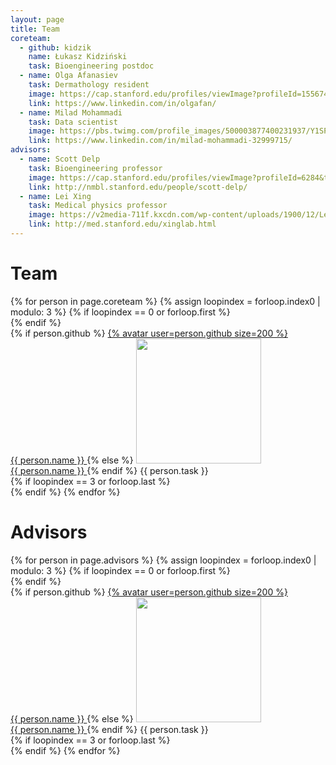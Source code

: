 ```yaml
---
layout: page
title: Team
coreteam:
  - github: kidzik
    name: Łukasz Kidziński
    task: Bioengineering postdoc
  - name: Olga Afanasiev
    task: Dermathology resident
    image: https://cap.stanford.edu/profiles/viewImage?profileId=155674&type=square&ts=1509532227672
    link: https://www.linkedin.com/in/olgafan/
  - name: Milad Mohammadi
    task: Data scientist
    image: https://pbs.twimg.com/profile_images/500003877400231937/Y1SPz9in.jpeg
    link: https://www.linkedin.com/in/milad-mohammadi-32999715/
advisors:
  - name: Scott Delp
    task: Bioengineering professor
    image: https://cap.stanford.edu/profiles/viewImage?profileId=6284&type=square&ts=1509499392349
    link: http://nmbl.stanford.edu/people/scott-delp/
  - name: Lei Xing
    task: Medical physics professor
    image: https://v2media-711f.kxcdn.com/wp-content/uploads/1900/12/Lei-Xing.jpg
    link: http://med.stanford.edu/xinglab.html
---
```

<style>
.person {
text-align: center
}
.person img {
margin: 0.3em;
}
.person span {
display: block;
padding-top: 0.3em;
font-size: 0.8em;
}
</style>
<div style="margin-top: 20px;" class="post-content">

<h1>Team</h1>
{% for person in page.coreteam %}
{% assign loopindex = forloop.index0 | modulo: 3 %}
{% if loopindex == 0 or forloop.first %}
<div class="row">
{% endif %}
<div class="col s4 center">
{% if person.github %}
<a href="https://github.com/{{ person.github }}" class="post-author">
   {% avatar user=person.github size=200 %}<br />
   {{ person.name }}
</a>
{% else %}
<a href="{{ person.link }}" class="post-author">
<img src="{{ person.image }}" class="avatar" style="width: 200px;" /><br />
   {{ person.name }}
</a>
{% endif %}
<span>{{ person.task }}</span>
</div>
{% if loopindex == 3 or forloop.last %}
</div>
{% endif %}
{% endfor %}

<h1>Advisors</h1>
{% for person in page.advisors %}
{% assign loopindex = forloop.index0 | modulo: 3 %}
{% if loopindex == 0 or forloop.first %}
<div class="row">
{% endif %}
<div class="col s4 center">
{% if person.github %}
<a href="https://github.com/{{ person.github }}" class="post-author">
   {% avatar user=person.github size=200 %}<br />
   {{ person.name }}
</a>
{% else %}
<a href="{{ person.link }}" class="post-author">
<img src="{{ person.image }}" class="avatar" style="width: 200px;" /><br />
   {{ person.name }}
</a>
{% endif %}
<span>{{ person.task }}</span>
</div>
{% if loopindex == 3 or forloop.last %}
</div>
{% endif %}
{% endfor %}



</div>
